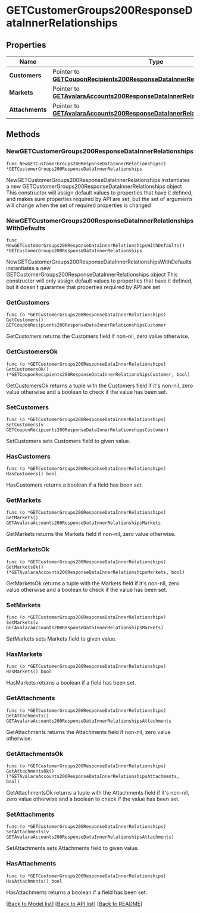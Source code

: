 # GETCustomerGroups200ResponseDataInnerRelationships

## Properties

Name | Type | Description | Notes
------------ | ------------- | ------------- | -------------
**Customers** | Pointer to [**GETCouponRecipients200ResponseDataInnerRelationshipsCustomer**](GETCouponRecipients200ResponseDataInnerRelationshipsCustomer.md) |  | [optional] 
**Markets** | Pointer to [**GETAvalaraAccounts200ResponseDataInnerRelationshipsMarkets**](GETAvalaraAccounts200ResponseDataInnerRelationshipsMarkets.md) |  | [optional] 
**Attachments** | Pointer to [**GETAvalaraAccounts200ResponseDataInnerRelationshipsAttachments**](GETAvalaraAccounts200ResponseDataInnerRelationshipsAttachments.md) |  | [optional] 

## Methods

### NewGETCustomerGroups200ResponseDataInnerRelationships

`func NewGETCustomerGroups200ResponseDataInnerRelationships() *GETCustomerGroups200ResponseDataInnerRelationships`

NewGETCustomerGroups200ResponseDataInnerRelationships instantiates a new GETCustomerGroups200ResponseDataInnerRelationships object
This constructor will assign default values to properties that have it defined,
and makes sure properties required by API are set, but the set of arguments
will change when the set of required properties is changed

### NewGETCustomerGroups200ResponseDataInnerRelationshipsWithDefaults

`func NewGETCustomerGroups200ResponseDataInnerRelationshipsWithDefaults() *GETCustomerGroups200ResponseDataInnerRelationships`

NewGETCustomerGroups200ResponseDataInnerRelationshipsWithDefaults instantiates a new GETCustomerGroups200ResponseDataInnerRelationships object
This constructor will only assign default values to properties that have it defined,
but it doesn't guarantee that properties required by API are set

### GetCustomers

`func (o *GETCustomerGroups200ResponseDataInnerRelationships) GetCustomers() GETCouponRecipients200ResponseDataInnerRelationshipsCustomer`

GetCustomers returns the Customers field if non-nil, zero value otherwise.

### GetCustomersOk

`func (o *GETCustomerGroups200ResponseDataInnerRelationships) GetCustomersOk() (*GETCouponRecipients200ResponseDataInnerRelationshipsCustomer, bool)`

GetCustomersOk returns a tuple with the Customers field if it's non-nil, zero value otherwise
and a boolean to check if the value has been set.

### SetCustomers

`func (o *GETCustomerGroups200ResponseDataInnerRelationships) SetCustomers(v GETCouponRecipients200ResponseDataInnerRelationshipsCustomer)`

SetCustomers sets Customers field to given value.

### HasCustomers

`func (o *GETCustomerGroups200ResponseDataInnerRelationships) HasCustomers() bool`

HasCustomers returns a boolean if a field has been set.

### GetMarkets

`func (o *GETCustomerGroups200ResponseDataInnerRelationships) GetMarkets() GETAvalaraAccounts200ResponseDataInnerRelationshipsMarkets`

GetMarkets returns the Markets field if non-nil, zero value otherwise.

### GetMarketsOk

`func (o *GETCustomerGroups200ResponseDataInnerRelationships) GetMarketsOk() (*GETAvalaraAccounts200ResponseDataInnerRelationshipsMarkets, bool)`

GetMarketsOk returns a tuple with the Markets field if it's non-nil, zero value otherwise
and a boolean to check if the value has been set.

### SetMarkets

`func (o *GETCustomerGroups200ResponseDataInnerRelationships) SetMarkets(v GETAvalaraAccounts200ResponseDataInnerRelationshipsMarkets)`

SetMarkets sets Markets field to given value.

### HasMarkets

`func (o *GETCustomerGroups200ResponseDataInnerRelationships) HasMarkets() bool`

HasMarkets returns a boolean if a field has been set.

### GetAttachments

`func (o *GETCustomerGroups200ResponseDataInnerRelationships) GetAttachments() GETAvalaraAccounts200ResponseDataInnerRelationshipsAttachments`

GetAttachments returns the Attachments field if non-nil, zero value otherwise.

### GetAttachmentsOk

`func (o *GETCustomerGroups200ResponseDataInnerRelationships) GetAttachmentsOk() (*GETAvalaraAccounts200ResponseDataInnerRelationshipsAttachments, bool)`

GetAttachmentsOk returns a tuple with the Attachments field if it's non-nil, zero value otherwise
and a boolean to check if the value has been set.

### SetAttachments

`func (o *GETCustomerGroups200ResponseDataInnerRelationships) SetAttachments(v GETAvalaraAccounts200ResponseDataInnerRelationshipsAttachments)`

SetAttachments sets Attachments field to given value.

### HasAttachments

`func (o *GETCustomerGroups200ResponseDataInnerRelationships) HasAttachments() bool`

HasAttachments returns a boolean if a field has been set.


[[Back to Model list]](../README.md#documentation-for-models) [[Back to API list]](../README.md#documentation-for-api-endpoints) [[Back to README]](../README.md)



